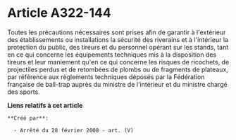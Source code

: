 # Article A322-144

Toutes les précautions nécessaires sont prises afin de garantir à l'extérieur des établissements ou installations la sécurité
des riverains et à l'intérieur la protection du public, des tireurs et du personnel opérant sur les stands, tant en ce qui
concerne les équipements techniques mis à la disposition des tireurs et leur maniement qu'en ce qui concerne les risques de
ricochets, de projectiles perdus et de retombées de plombs ou de fragments de plateaux, par référence aux règlements
techniques déposés par la Fédération française de ball-trap auprès du ministre de l'intérieur et du ministre chargé des
sports.

**Liens relatifs à cet article**

	**Créé par**:

	  - Arrêté du 28 février 2008 - art. (V)
